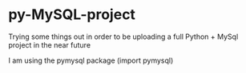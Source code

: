 # py-MySQL-project

Trying some things out in order to be uploading a full Python + MySql project in the near future


I am using the pymysql package (import pymysql)
